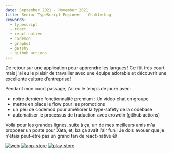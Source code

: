 ```yaml
---
date: September 2021 - November 2021
title: Senior TypeScript Engineer - Chatterbug
keywords:
  - typescript
  - react
  - react-native
  - codemod
  - graphql
  - gatsby
  - github actions
---
```


De retour sur une application pour apprendre les langues ! Ce fût très court mais j'ai eu le plaisir de travailler avec une équipe adorable et découvrir une excellente culture d’entreprise !

Pendant mon court passage, j'ai eu le temps de jouer avec :

- notre dernière fonctionnalité premium : Un video chat en groupe
- mettre en place le flow pour les promotions
- un peu de codemod pour améliorer la type-safety de la codebase
- automatiser le processus de traduction avec crowdin (github actions)

Voilà pour les grandes lignes, suite à ça, un de mes meilleurs amis m'a proposer un poste pour Xata, et, ba ça avait l'air fun ! Je dois avouer que je n'étais peut-être pas un grand fan de react-native 😅

[![web](/web-badge.svg)](https://www.chatterbug.com/)
[![app-store](/app-store-badge-fr.svg)](https://app.adjust.com/9lw84b1)
[![play-store](/google-play-badge-fr.svg)](https://play.google.com/store/apps/details?id=com.chatterbug.chatterstreams)
